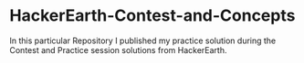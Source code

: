 # HackerEarth-Contest-and-Concepts
In this particular Repository I published my practice solution during the Contest and Practice session solutions from HackerEarth.
